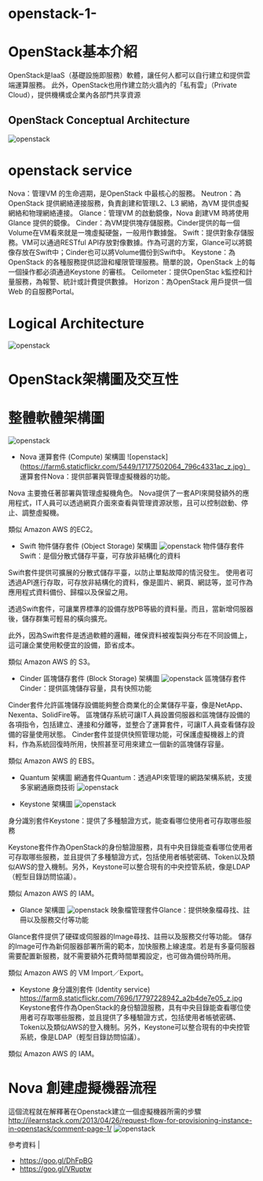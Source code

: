 # openstack-1-

# OpenStack基本介紹
OpenStack是IaaS（基礎設施即服務）軟體，讓任何人都可以自行建立和提供雲端運算服務。
此外，OpenStack也用作建立防火牆內的「私有雲」（Private Cloud），提供機構或企業內各部門共享資源

## OpenStack Conceptual Architecture
![openstack](http://7xo6kd.com1.z0.glb.clouddn.com/upload-ueditor-image-20160331-1459396288164018195.jpg)

# openstack service

Nova：管理VM 的生命週期，是OpenStack 中最核心的服務。 
Neutron：為OpenStack 提供網絡連接服務，負責創建和管理L2、L3 網絡，為VM 提供虛擬網絡和物理網絡連接。 
Glance：管理VM 的啟動鏡像，Nova 創建VM 時將使用Glance 提供的鏡像。 
Cinder：為VM提供塊存儲服務。Cinder提供的每一個Volume在VM看來就是一塊虛擬硬盤，一般用作數據盤。
Swift：提供對象存儲服務。VM可以通過RESTful API存放對像數據。作為可選的方案，Glance可以將鏡像存放在Swift中；Cinder也可以將Volume備份到Swift中。
Keystone：為OpenStack 的各種服務提供認證和權限管理服務。簡單的說，OpenStack 上的每一個操作都必須通過Keystone 的審核。
Ceilometer：提供OpenStac k監控和計量服務，為報警、統計或計費提供數據。 
Horizon：為OpenStack 用戶提供一個Web 的自服務Portal。 

# Logical Architecture 
![openstack](http://7xo6kd.com1.z0.glb.clouddn.com/upload-ueditor-image-20160331-1459396289980075632.jpg)

# OpenStack架構圖及交互性

# 整體軟體架構圖

![openstack](https://farm6.staticflickr.com/5456/17612175358_ce88a63db0_z.jpg)

- Nova 運算套件 (Compute) 架構圖
![openstack](https://farm6.staticflickr.com/5449/17177502064_796c4331ac_z.jpg）
運算套件Nova：提供部署與管理虛擬機器的功能。

Nova 主要擔任著部署與管理虛擬機角色。
Nova提供了一套API來開發額外的應用程式，IT人員可以透過網頁介面來查看與管理資源狀態，且可以控制啟動、停止、調整虛擬機。

類似 Amazon AWS 的EC2。


- Swift 物件儲存套件 (Object Storage) 架構圖
![openstack](https://farm9.staticflickr.com/8864/17179640403_fd10cca4d2_z.jpg)
物件儲存套件Swift：是個分散式儲存平臺，可存放非結構化的資料

Swift套件提供可擴展的分散式儲存平臺，以防止單點故障的情況發生。
使用者可透過API進行存取，可存放非結構化的資料，像是圖片、網頁、網誌等，並可作為應用程式資料備份、歸檔以及保留之用。

透過Swift套件，可讓業界標準的設備存放PB等級的資料量。而且，當新增伺服器後，儲存群集可輕易的橫向擴充。

此外，因為Swift套件是透過軟體的邏輯，確保資料被複製與分布在不同設備上，這可讓企業使用較便宜的設備，節省成本。

類似 Amazon AWS 的 S3。

- Cinder 區塊儲存套件 (Block Storage) 架構圖
![openstack](https://farm6.staticflickr.com/5455/17179630023_a20295be35_z.jpg)
區塊儲存套件Cinder：提供區塊儲存容量，具有快照功能

Cinder套件允許區塊儲存設備能夠整合商業化的企業儲存平臺，像是NetApp、Nexenta、SolidFire等。
區塊儲存系統可讓IT人員設置伺服器和區塊儲存設備的各項指令，包括建立、連接和分離等，並整合了運算套件，可讓IT人員查看儲存設備的容量使用狀態。
Cinder套件並提供快照管理功能，可保護虛擬機器上的資料，作為系統回復時所用，快照甚至可用來建立一個新的區塊儲存容量。

類似 Amazon AWS 的 EBS。

- Quantum 架構圖
網通套件Quantum：透過API來管理的網路架構系統，支援多家網通廠商技術
![openstack](https://farm9.staticflickr.com/8833/17797234232_ca85a1f6ba_z.jpg)

- Keystone 架構圖
![openstack](https://farm8.staticflickr.com/7744/17800436291_c90789162c_z.jpg)

身分識別套件Keystone：提供了多種驗證方式，能查看哪位使用者可存取哪些服務

Keystone套件作為OpenStack的身份驗證服務，具有中央目錄能查看哪位使用者可存取哪些服務，並且提供了多種驗證方式，包括使用者帳號密碼、Token以及類似AWS的登入機制。另外，Keystone可以整合現有的中央控管系統，像是LDAP（輕型目錄訪問協議）。

類似 Amazon AWS 的 IAM。

- Glance 架構圖
![openstack](https://farm8.staticflickr.com/7737/17800436561_c3c59d0911_z.jpg)
映象檔管理套件Glance：提供映象檔尋找、註冊以及服務交付等功能

Glance套件提供了硬碟或伺服器的Image尋找、註冊以及服務交付等功能。
儲存的Image可作為新伺服器部署所需的範本，加快服務上線速度。若是有多臺伺服器需要配置新服務，就不需要額外花費時間單獨設定，也可做為備份時所用。

類似 Amazon AWS 的 VM Import／Export。

- Keystone 身分識別套件 (Identity service)
https://farm8.staticflickr.com/7696/17797228942_a2b4de7e05_z.jpg
Keystone套件作為OpenStack的身份驗證服務，具有中央目錄能查看哪位使用者可存取哪些服務，並且提供了多種驗證方式，包括使用者帳號密碼、Token以及類似AWS的登入機制。另外，Keystone可以整合現有的中央控管系統，像是LDAP（輕型目錄訪問協議）。

類似 Amazon AWS 的 IAM。
# Nova 創建虛擬機器流程
這個流程就在解釋著在Openstack建立一個虛擬機器所需的步驟
http://ilearnstack.com/2013/04/26/request-flow-for-provisioning-instance-in-openstack/comment-page-1/
![openstack](https://farm6.staticflickr.com/5322/17773702256_148740f4e1_z.jpg)


參考資料 | 
- https://goo.gl/DhFpBG
- https://goo.gl/VRuptw
